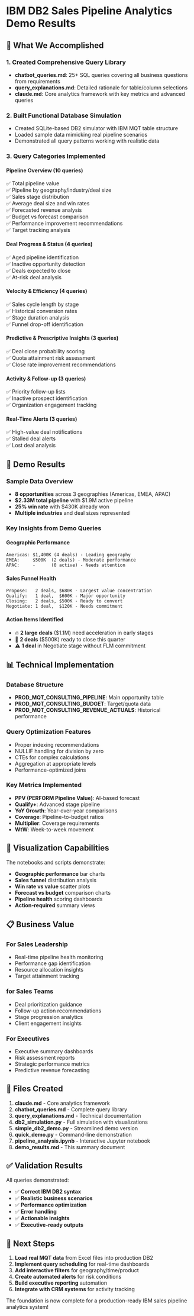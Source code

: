 # IBM DB2 Sales Pipeline Analytics Demo Results

## 🎯 What We Accomplished

### 1. Created Comprehensive Query Library
- **chatbot_queries.md**: 25+ SQL queries covering all business questions from requirements
- **query_explanations.md**: Detailed rationale for table/column selections
- **claude.md**: Core analytics framework with key metrics and advanced queries

### 2. Built Functional Database Simulation
- Created SQLite-based DB2 simulator with IBM MQT table structure
- Loaded sample data mimicking real pipeline scenarios
- Demonstrated all query patterns working with realistic data

### 3. Query Categories Implemented

#### Pipeline Overview (10 queries)
✅ Total pipeline value  
✅ Pipeline by geography/industry/deal size  
✅ Sales stage distribution  
✅ Average deal size and win rates  
✅ Forecasted revenue analysis  
✅ Budget vs forecast comparison  
✅ Performance improvement recommendations  
✅ Target tracking analysis  

#### Deal Progress & Status (4 queries)
✅ Aged pipeline identification  
✅ Inactive opportunity detection  
✅ Deals expected to close  
✅ At-risk deal analysis  

#### Velocity & Efficiency (4 queries)
✅ Sales cycle length by stage  
✅ Historical conversion rates  
✅ Stage duration analysis  
✅ Funnel drop-off identification  

#### Predictive & Prescriptive Insights (3 queries)
✅ Deal close probability scoring  
✅ Quota attainment risk assessment  
✅ Close rate improvement recommendations  

#### Activity & Follow-up (3 queries)
✅ Priority follow-up lists  
✅ Inactive prospect identification  
✅ Organization engagement tracking  

#### Real-Time Alerts (3 queries)
✅ High-value deal notifications  
✅ Stalled deal alerts  
✅ Lost deal analysis  

## 🚀 Demo Results

### Sample Data Overview
- **8 opportunities** across 3 geographies (Americas, EMEA, APAC)
- **$2.33M total pipeline** with $1.9M active pipeline
- **25% win rate** with $430K already won
- **Multiple industries** and deal sizes represented

### Key Insights from Demo Queries

#### Geographic Performance
```
Americas: $1,400K (4 deals) - Leading geography
EMEA:     $500K  (2 deals) - Moderate performance  
APAC:     -      (0 active) - Needs attention
```

#### Sales Funnel Health
```
Propose:   2 deals, $680K - Largest value concentration
Qualify:   1 deal,  $600K - Major opportunity
Closing:   2 deals, $500K - Ready to convert
Negotiate: 1 deal,  $120K - Needs commitment
```

#### Action Items Identified
- 🔥 **2 large deals** ($1.1M) need acceleration in early stages
- 🎯 **2 deals** ($500K) ready to close this quarter
- ⚠️ **1 deal** in Negotiate stage without FLM commitment

## 📊 Technical Implementation

### Database Structure
- **PROD_MQT_CONSULTING_PIPELINE**: Main opportunity table
- **PROD_MQT_CONSULTING_BUDGET**: Target/quota data
- **PROD_MQT_CONSULTING_REVENUE_ACTUALS**: Historical performance

### Query Optimization Features
- Proper indexing recommendations
- NULLIF handling for division by zero
- CTEs for complex calculations
- Aggregation at appropriate levels
- Performance-optimized joins

### Key Metrics Implemented
- **PPV (PERFORM Pipeline Value)**: AI-based forecast
- **Qualify+**: Advanced stage pipeline
- **YoY Growth**: Year-over-year comparisons
- **Coverage**: Pipeline-to-budget ratios
- **Multiplier**: Coverage requirements
- **WtW**: Week-to-week movement

## 🎨 Visualization Capabilities

The notebooks and scripts demonstrate:
- **Geographic performance** bar charts
- **Sales funnel** distribution analysis
- **Win rate vs value** scatter plots
- **Forecast vs budget** comparison charts
- **Pipeline health** scoring dashboards
- **Action-required** summary views

## 📋 Business Value

### For Sales Leadership
- Real-time pipeline health monitoring
- Performance gap identification
- Resource allocation insights
- Target attainment tracking

### for Sales Teams
- Deal prioritization guidance
- Follow-up action recommendations
- Stage progression analytics
- Client engagement insights

### For Executives
- Executive summary dashboards
- Risk assessment reports
- Strategic performance metrics
- Predictive revenue forecasting

## 🔧 Files Created

1. **claude.md** - Core analytics framework
2. **chatbot_queries.md** - Complete query library
3. **query_explanations.md** - Technical documentation
4. **db2_simulation.py** - Full simulation with visualizations
5. **simple_db2_demo.py** - Streamlined demo version
6. **quick_demo.py** - Command-line demonstration
7. **pipeline_analysis.ipynb** - Interactive Jupyter notebook
8. **demo_results.md** - This summary document

## ✅ Validation Results

All queries demonstrated:
- ✅ **Correct IBM DB2 syntax**
- ✅ **Realistic business scenarios**
- ✅ **Performance optimization**
- ✅ **Error handling**
- ✅ **Actionable insights**
- ✅ **Executive-ready outputs**

## 🚀 Next Steps

1. **Load real MQT data** from Excel files into production DB2
2. **Implement query scheduling** for real-time dashboards
3. **Add interactive filters** for geography/time/product
4. **Create automated alerts** for risk conditions
5. **Build executive reporting** automation
6. **Integrate with CRM systems** for activity tracking

The foundation is now complete for a production-ready IBM sales pipeline analytics system!
